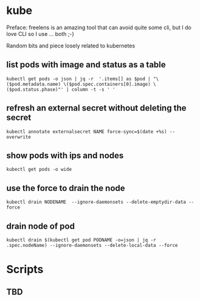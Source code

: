 # kube

Preface: freelens is an amazing tool that can avoid quite some cli, but I do love CLI so I use ... both ;-)

Random bits and piece losely related to kubernetes

## list pods with image and status as a table

```
kubectl get pods -o json | jq -r  '.items[] as $pod | "\($pod.metadata.name) \($pod.spec.containers[0].image) \($pod.status.phase)"' | column -t -s ' '
```

## refresh an external secret without deleting the secret

```
kubectl annotate externalsecret NAME force-sync=$(date +%s) --overwrite
```

## show pods with ips and nodes

```
kubectl get pods -o wide
```

## use the force to drain the node

```
kubectl drain NODENAME  --ignore-daemonsets --delete-emptydir-data --force
```

## drain node of pod

```
kubectl drain $(kubectl get pod PODNAME -o=json | jq -r .spec.nodeName) --ignore-daemonsets --delete-local-data --force
```


# Scripts

## TBD
